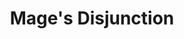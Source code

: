 ---
title: "Mage's Disjunction"

spell:
  schools:
    - name:        "Abjuration"
      subschools:  []
      descriptors: []
  classes:
    - name:  "Sorcerer/Wizard"
      abbr:  "Sor/Wiz"
      level: 9
  domains:
    - name:  "Magic"
      abbr:  "Magic"
      level: 9
  components:         [V]
  castingTime:        "1 standard action"
  range:              "Close (25 ft. + 5 ft./2 levels)"
  area:               "All magical effects and magic items within a 40-ft.-radius burst"
  duration:           "Instantaneous"
  savingThrow:        "Will negates (object)"
  spellResistance:    "No"
  description:        |
    All magical effects and magic items within the radius of the spell, except for those that you carry or touch, are disjoined. That is, spells and spell-like effects are separated into their individual components (ending the effect as a dispel magic spell does), and each permanent magic item must make a successful Will save or be turned into a normal item. An item in a creature's possession uses its own Will save bonus or its possessor's Will save bonus, whichever is higher.

    You also have a 1% chance per caster level of destroying an antimagic field. If the antimagic field survives the disjunction, no items within it are disjoined.

    Even artifacts are subject to disjunction, though there is only a 1% chance per caster level of actually affecting such powerful items. Additionally, if an artifact is destroyed, you must make a DC 25 Will save or permanently lose all spellcasting abilities. (These abilities cannot be recovered by mortal magic, not even miracle or wish.)

    **Note:** Destroying artifacts is a dangerous business, and it is 95% likely to attract the attention of some powerful being who has an interest in or connection with the device.
---
